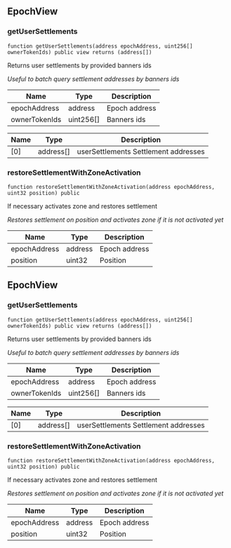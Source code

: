 ## EpochView








### getUserSettlements

```solidity
function getUserSettlements(address epochAddress, uint256[] ownerTokenIds) public view returns (address[])
```

Returns user settlements by provided banners ids

_Useful to batch query settlement addresses by banners ids_

| Name | Type | Description |
| ---- | ---- | ----------- |
| epochAddress | address | Epoch address |
| ownerTokenIds | uint256[] | Banners ids |

| Name | Type | Description |
| ---- | ---- | ----------- |
| [0] | address[] | userSettlements Settlement addresses |


### restoreSettlementWithZoneActivation

```solidity
function restoreSettlementWithZoneActivation(address epochAddress, uint32 position) public
```

If necessary activates zone and restores settlement

_Restores settlement on position and activates zone if it is not activated yet_

| Name | Type | Description |
| ---- | ---- | ----------- |
| epochAddress | address | Epoch address |
| position | uint32 | Position |



## EpochView








### getUserSettlements

```solidity
function getUserSettlements(address epochAddress, uint256[] ownerTokenIds) public view returns (address[])
```

Returns user settlements by provided banners ids

_Useful to batch query settlement addresses by banners ids_

| Name | Type | Description |
| ---- | ---- | ----------- |
| epochAddress | address | Epoch address |
| ownerTokenIds | uint256[] | Banners ids |

| Name | Type | Description |
| ---- | ---- | ----------- |
| [0] | address[] | userSettlements Settlement addresses |


### restoreSettlementWithZoneActivation

```solidity
function restoreSettlementWithZoneActivation(address epochAddress, uint32 position) public
```

If necessary activates zone and restores settlement

_Restores settlement on position and activates zone if it is not activated yet_

| Name | Type | Description |
| ---- | ---- | ----------- |
| epochAddress | address | Epoch address |
| position | uint32 | Position |



